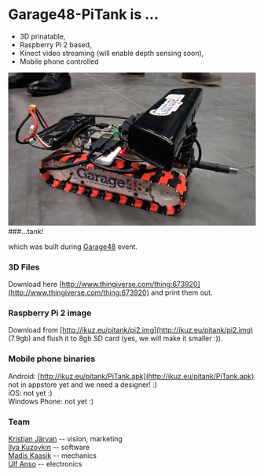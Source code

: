 # Garage48-PiTank is ...
* 3D prinatable,
* Raspberry Pi 2 based,
* Kinect video streaming (will enable depth sensing soon),
* Mobile phone controlled

![Alt text](/Docs/images/pitank.png)
###...tank!

which was built during [Garage48](www.garage48.org) event.

### 3D Files
Download here [http://www.thingiverse.com/thing:673920](http://www.thingiverse.com/thing:673920) and print them out.

### Raspberry Pi 2 image
Download from [http://ikuz.eu/pitank/pi2.img](http://ikuz.eu/pitank/pi2.img) (7.9gb) and flush it to 8gb SD card (yes, we will make it smaller :)).

### Mobile phone binaries
Android: [http://ikuz.eu/pitank/PiTank.apk](http://ikuz.eu/pitank/PiTank.apk) not in appstore yet and we need a designer! :)  
iOS: not yet :)  
Windows Phone: not yet :)  

### Team
[Kristjan Järvan](http://ee.linkedin.com/pub/kristjan-järvan/5b/9b6/255) -- vision, marketing  
[Ilya Kuzovkin](http://www.ikuz.eu/cv)  -- software  
[Madis Kaasik](http://ee.linkedin.com/pub/madis-kaasik/b1/10a/373/en)  -- mechanics  
[Ulf Anso](http://ee.linkedin.com/pub/ulf-anso/69/27/942)  -- electronics  
